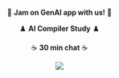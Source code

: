 <p align="center"><a target="_blank" href="https://carpedm30.notion.site/" style="text-decoration:none">👗 <b>Jam on GenAI app with us!</b> 👗</a></p>

<p align="center"><a target="_blank" href="https://carpedm30.notion.site/AI-Compiler-Study-0bcecb3f91c042d28bf8eeab1725c6c4" style="text-decoration:none">♟️ <b>AI Compiler Study</b> ♟️</a></p>

<p align="center"><a target="_blank" href="https://calendar.app.google/Dt2wwJhQxyFsc49g6" style="text-decoration:none">☕️ <b>30 min chat</b> ☕️</a></p>

<p align="center"><img src="https://upload.wikimedia.org/wikipedia/commons/thumb/b/b9/Caspar_David_Friedrich_-_Wanderer_above_the_sea_of_fog.jpg/800px-Caspar_David_Friedrich_-_Wanderer_above_the_sea_of_fog.jpg"/></p>
